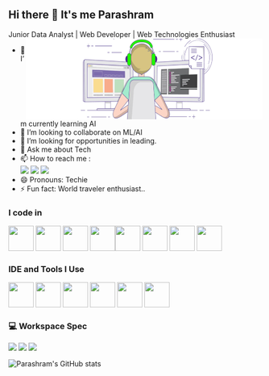 ## Hi there 👋 It's me Parashram

Junior Data Analyst | Web Developer | Web Technologies Enthusiast
<img align="right" width="470" height="160" src="https://raw.githubusercontent.com/leorrose/leorrose/master/readme_header.gif">
- 🌱 I’m currently learning AI
- 👯 I’m looking to collaborate on ML/AI
- 🤔  I’m looking for opportunities in leading.
- 💬 Ask me about Tech
- 📫 How to reach me :
<br /> [<img src="https://img.shields.io/badge/Twitter-1DA1F2?style=for-the-badge&logo=twitter&logoColor=white" />](https://x.com/parash_ax) [<img src="https://img.shields.io/badge/LinkedIn-0077B5?style=for-the-badge&logo=linkedin&logoColor=white" />](https://www.linkedin.com/in/parash1310-a-/) [<img src="https://img.shields.io/badge/gmail-%23D14836.svg?&style=for-the-badge&logo=gmail&logoColor=white"/>](https://myaccount.google.com/profile?continue=https%3A%2F%2Fmyaccount.google.com%2Fpersonal-info)
- 😄 Pronouns: Techie
- ⚡ Fun fact:  World traveler enthusiast..

### I code in
<img height="50" width="50" src="https://img.icons8.com/color/48/000000/python.png" /> <img height="50" width="50" src="https://img.icons8.com/color/48/000000/html-5.png" /> <img height="50" width="50" src="https://img.icons8.com/color/48/000000/css3.png" /> <img height="50" width="50" src="https://img.icons8.com/color/48/000000/javascript.png"/><img height="50" width="50" src="https://img.icons8.com/color/48/000000/tensorflow.png"/> <img height="50" width="50" src="https://img.icons8.com/color/48/000000/mysql-logo.png"/> <img height="50" width="50" src="https://img.icons8.com/color/48/000000/mongodb.png"/> <img height="50" width="50" src="https://img.icons8.com/color/48/000000/nodejs.png"/>

### IDE and Tools I Use
<img height="50" width="50" src="https://img.icons8.com/color/48/000000/visual-studio-code-2019.png"/> <img height="50" width="50" src="https://img.icons8.com/color/48/000000/pycharm.png"/> <img height="50" width="50" src="https://img.icons8.com/color/50/000000/git.png"/> <img height="50" width="50" src="https://img.icons8.com/dusk/64/000000/anaconda.png"/> <img height="50" width="50" src="https://img.icons8.com/doodle/48/000000/adobe-photoshop.png"/> <img height="50" width="50" src="https://img.icons8.com/color/48/000000/figma--v1.png"/>

### 💻 Workspace Spec
<img height="30" src="https://img.shields.io/badge/Macbook-Pro_M3-ED1C24?style=for-the-badge&logo=apple&logoColor=white"/> <img height="30" src="https://img.shields.io/badge/NVIDIA-RTX_3070-76B900?style=for-the-badge&logo=nvidia&logoColor=white"/>  <img height="30" src="https://img.shields.io/badge/AMD-Ryzen_7_5800x-ED1C24?style=for-the-badge&logo=amd&logoColor=white"/> 

![Parashram's GitHub stats](https://github-readme-stats.vercel.app/api?username=parashram&theme=dark&show_icons=true&&hide=issues,contribs)

